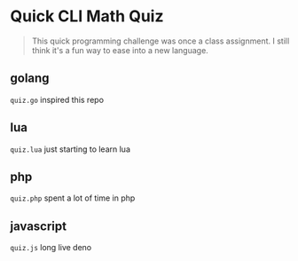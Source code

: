 # Quick CLI Math Quiz
> This quick programming challenge was once a class assignment. I still think it's a fun way to ease into a new language.
 
## golang
`quiz.go` inspired this repo

## lua
`quiz.lua` just starting to learn lua

## php
`quiz.php` spent a lot of time in php

## javascript
`quiz.js` long live deno

